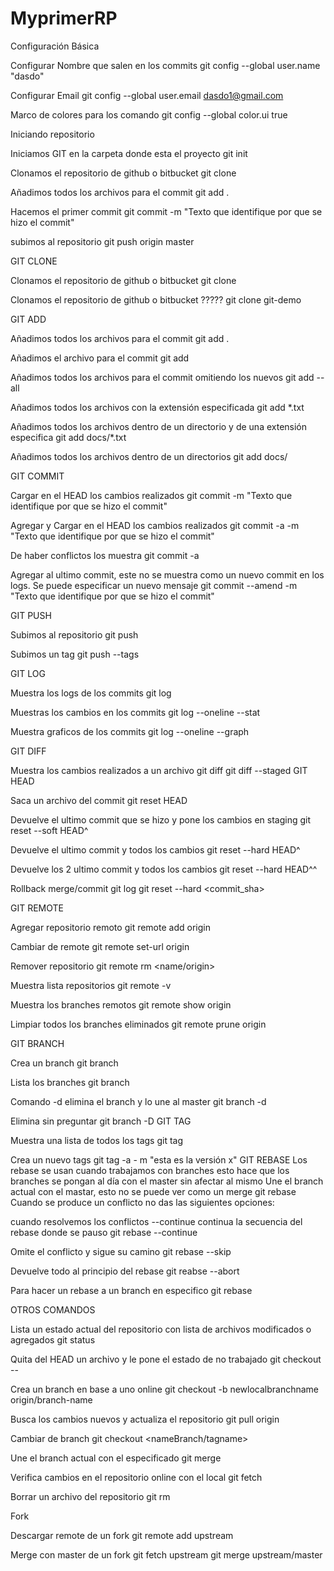 # MyprimerRP 
Configuración Básica

Configurar Nombre que salen en los commits git config --global user.name "dasdo"

Configurar Email git config --global user.email dasdo1@gmail.com

Marco de colores para los comando git config --global color.ui true

Iniciando repositorio

Iniciamos GIT en la carpeta donde esta el proyecto git init

Clonamos el repositorio de github o bitbucket git clone

Añadimos todos los archivos para el commit git add .

Hacemos el primer commit git commit -m "Texto que identifique por que se hizo el commit"

subimos al repositorio git push origin master

GIT CLONE

Clonamos el repositorio de github o bitbucket git clone

Clonamos el repositorio de github o bitbucket ????? git clone git-demo

GIT ADD

Añadimos todos los archivos para el commit git add .

Añadimos el archivo para el commit git add

Añadimos todos los archivos para el commit omitiendo los nuevos git add --all

Añadimos todos los archivos con la extensión especificada git add *.txt

Añadimos todos los archivos dentro de un directorio y de una extensión especifica git add docs/*.txt

Añadimos todos los archivos dentro de un directorios git add docs/

GIT COMMIT

Cargar en el HEAD los cambios realizados git commit -m "Texto que identifique por que se hizo el commit"

Agregar y Cargar en el HEAD los cambios realizados git commit -a -m "Texto que identifique por que se hizo el commit"

De haber conflictos los muestra git commit -a

Agregar al ultimo commit, este no se muestra como un nuevo commit en los logs. Se puede especificar un nuevo mensaje git commit --amend -m "Texto que identifique por que se hizo el commit"

GIT PUSH

Subimos al repositorio git push

Subimos un tag git push --tags

GIT LOG

Muestra los logs de los commits git log

Muestras los cambios en los commits git log --oneline --stat

Muestra graficos de los commits git log --oneline --graph

GIT DIFF

Muestra los cambios realizados a un archivo git diff git diff --staged GIT HEAD

Saca un archivo del commit git reset HEAD

Devuelve el ultimo commit que se hizo y pone los cambios en staging git reset --soft HEAD^

Devuelve el ultimo commit y todos los cambios git reset --hard HEAD^

Devuelve los 2 ultimo commit y todos los cambios git reset --hard HEAD^^

Rollback merge/commit git log git reset --hard <commit_sha>

GIT REMOTE

Agregar repositorio remoto git remote add origin

Cambiar de remote git remote set-url origin

Remover repositorio git remote rm <name/origin>

Muestra lista repositorios git remote -v

Muestra los branches remotos git remote show origin

Limpiar todos los branches eliminados git remote prune origin

GIT BRANCH

Crea un branch git branch

Lista los branches git branch

Comando -d elimina el branch y lo une al master git branch -d

Elimina sin preguntar git branch -D GIT TAG

Muestra una lista de todos los tags git tag

Crea un nuevo tags git tag -a - m "esta es la versión x" GIT REBASE Los rebase se usan cuando trabajamos con branches esto hace que los branches se pongan al día con el master sin afectar al mismo Une el branch actual con el mastar, esto no se puede ver como un merge git rebase Cuando se produce un conflicto no das las siguientes opciones:

cuando resolvemos los conflictos --continue continua la secuencia del rebase donde se pauso git rebase --continue

Omite el conflicto y sigue su camino git rebase --skip

Devuelve todo al principio del rebase git reabse --abort

Para hacer un rebase a un branch en especifico git rebase

OTROS COMANDOS

Lista un estado actual del repositorio con lista de archivos modificados o agregados git status

Quita del HEAD un archivo y le pone el estado de no trabajado git checkout --

Crea un branch en base a uno online git checkout -b newlocalbranchname origin/branch-name

Busca los cambios nuevos y actualiza el repositorio git pull origin

Cambiar de branch git checkout <nameBranch/tagname>

Une el branch actual con el especificado git merge

Verifica cambios en el repositorio online con el local git fetch

Borrar un archivo del repositorio git rm

Fork

Descargar remote de un fork git remote add upstream

Merge con master de un fork git fetch upstream git merge upstream/master